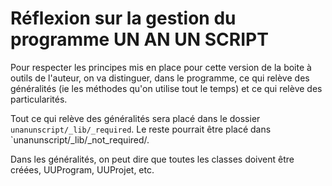 # Réflexion sur la gestion du programme UN AN UN SCRIPT

Pour respecter les principes mis en place pour cette version de la boite à outils de l'auteur, on va distinguer, dans le programme, ce qui relève des généralités (ie les méthodes qu'on utilise tout le temps) et ce qui relève des particularités.

Tout ce qui relève des généralités sera placé dans le dossier `unanunscript/_lib/_required`. Le reste pourrait être placé dans `unanunscript/_lib/_not_required/.

Dans les généralités, on peut dire que toutes les classes doivent être créées, UUProgram, UUProjet, etc.
